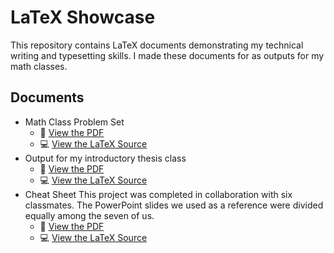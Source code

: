 # LaTeX Showcase

This repository contains LaTeX documents demonstrating my technical writing and typesetting skills. I made these documents for as outputs for my math classes.

## Documents

- Math Class Problem Set
  - 📄 [View the PDF](./report.pdf)
  - 💻 [View the LaTeX Source](./report.tex)
- Output for my introductory thesis class
  - 📄 [View the PDF](https://github.com/andreazialcita/LaTeX/blob/main/_MATH_192__LaTeX_Problem_Set.pdf)
  - 💻 [View the LaTeX Source](https://github.com/andreazialcita/LaTeX/blob/main/main.tex)
- Cheat Sheet
  This project was completed in collaboration with six classmates. The PowerPoint slides we used as a reference were divided equally among the seven of us.
  - 📄 [View the PDF](https://github.com/andreazialcita/LaTeX/blob/main/%5B62.2%5D%20Cheat%20Sheet.pdf)
  - 💻 [View the LaTeX Source](https://github.com/andreazialcita/LaTeX/blob/main/62.2%20Cheat%20Sheet.tex)

